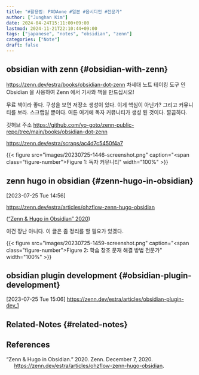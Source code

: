 ```yaml
---
title: "#활용법: PADAone #일본 #옵시디언 #전문가"
author: ["Junghan Kim"]
date: 2024-04-24T15:11:00+09:00
lastmod: 2024-11-21T22:10:44+09:00
tags: ["japanese", "notes", "obsidian", "zenn"]
categories: ["Note"]
draft: false
---
```


## obsidian with zenn {#obsidian-with-zenn}

<https://zenn.dev/estra/books/obsidian-dot-zenn> 차세대 노트 테이킹 도구 인 Obsidian 을 사용하여 Zenn 에서 기사와 책을 만드십시오!

무료 책이라 좋다. 구성을 보면 저장소 생성이 있다. 이게 핵심이 아닌가? 그리고 커뮤니티를 보라. 스크랩일 뿐이다. 여튼 여기에 독자 커뮤니티가 생성 된 것이다. 깔끔하다.

깃허브 주소 <https://github.com/yo-goto/zenn-public-repo/tree/main/books/obsidian-dot-zenn>

<https://zenn.dev/estra/scraps/ac4d7c5450f4a7>

{{< figure src="images/20230725-1446-screenshot.png" caption="<span class=\"figure-number\">Figure 1: </span>독자 커뮤니티" width="100%" >}}


## zenn hugo in obsidian {#zenn-hugo-in-obsidian}

<span class="timestamp-wrapper"><span class="timestamp">[2023-07-25 Tue 14:56]</span></span>

<https://zenn.dev/estra/articles/ohzflow-zenn-hugo-obsidian>

(<a href="#citeproc_bib_item_1">“Zenn &#38; Hugo in Obsidian” 2020</a>)

이건 장난 아니다. 이 글은 좀 정리를 할 필요가 있겠다.

{{< figure src="images/20230725-1459-screenshot.png" caption="<span class=\"figure-number\">Figure 2: </span>학습 창조 문재 해결 방법 전문가" width="100%" >}}


## obsidian plugin development {#obsidian-plugin-development}

<span class="timestamp-wrapper"><span class="timestamp">[2023-07-25 Tue 15:06]</span></span> <https://zenn.dev/estra/articles/obsidian-plugin-dev_1>


## Related-Notes {#related-notes}

## References

<style>.csl-entry{text-indent: -1.5em; margin-left: 1.5em;}</style><div class="csl-bib-body">
  <div class="csl-entry"><a id="citeproc_bib_item_1"></a>“Zenn &#38; Hugo in Obsidian.” 2020. Zenn. December 7, 2020. <a href="https://zenn.dev/estra/articles/ohzflow-zenn-hugo-obsidian">https://zenn.dev/estra/articles/ohzflow-zenn-hugo-obsidian</a>.</div>
</div>
